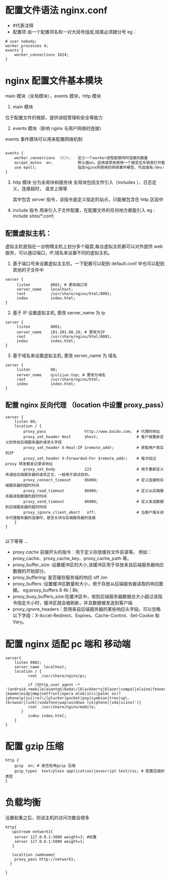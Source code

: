 # 配置文件语法 nginx.conf

- #代表注释
- 配置项 由一个配置项名和一对大括号组成,结尾必须跟分号
  eg：

```
# user nobody;
worker_processes 4;
events {
    worker_connections 1024;
}
```

# nginx 配置文件基本模块

main 模块（全局模块），events 模块，http 模块

1. main 模块

位于配置文件的根部，提供进程管理和安全等能力

2. events 模块（影响 nginx 与用户网络的连接）

events 事件模块可以用来配置网络机制

```js

events {
    worker_connections  1024;   定义一个worker进程能够同时连接的数量
    accept_mutex  on;           默认值on，启用或禁用使用一个接受互斥锁来打开套接字监听。
    use epoll;                  指定nginx所使用的网络事件模型，可选值有/dev/poll,epoll,kqueue等，通常不需要显式指定它，默认情况下nginx将使用最有效方法。
}


```

3. http 模块 分为全局块和服务块
   全局块包括文件引入（includes ），日志定义，连接超时， 请求上限等

   其中包含 server 指令，该指令是定义指定的站点，只能被包含在 http 区段中

4. include 指令
   用来引入子文件配置，在配置文件的任何地方都能引入
   eg : include sites/\*.conf;

## 配置虚拟主机：

虚拟主机是指在一台物理主机上划分多个磁盘,每台虚拟主机都可以对外提供 web 服务，可以通过端口，IP,域名来设置不同的虚拟主机。

1. 基于端口号来设置虚拟主主机，一下配置可以配到 default.conf 中也可以配到其他的子文件中

```
server {
     listen         8001; # 更改端口号
     server_name    localhost;
     root           /usr/share/nginx/html/8001;
     index          index.html;
}
```

2. 基于 IP 设置虚拟主机, 更改 server_name 为 ip

```
server {
     listen         8001;
     server_name    101.201.80.28; # 更改为IP
     root           /usr/share/nginx/html/8001;
     index          index.html;
}
```

3. 基于域名来设置虚拟主机, 更改 server_name 为 域名

```
server {
     listen         80;
     server_name    qiulijun.top; # 更改为域名
     root           /usr/share/nginx/html;
     index          index.html;
}
```

## 配置 nginx 反向代理 （location 中设置 proxy_pass）

```
server {
    listen 80;
    location / {
        proxy_pass                 http://www.baidu.com;  # 代理的地址
        proxy_set_header Host      $host;                 # 客户端重新定义的传给后端服务器的请求头字段
        proxy_set_header X-Real-IP $remote_addr;          # 获取用户真实的IP
        proxy_set_header X-Forwarded-For $remote_addr;    # 每次经过proxy 转发都会记录该地址
        proxy_set_body             223                    # 用于重新定义传递给后端服务器的请求正文，一般用于调试目的。
        proxy_connect_timeout      86000;                 # 定义连接到后端服务器的超时时间
        proxy_read_timeout         86000;                 # 定义从后端服务器读取数据的超时时间
        proxy_send_timeout         86000;                 # 定义发送数据到后端服务器的超时时间
        proxy_ignore_client_abort   off;                  # 当客户端关闭与代理服务器的连接时，是否关闭与后端服务器的连接
    }
}


```

以下等等 ...

- proxy _cache_ 前缀开头的指令：用于定义存放缓存文件目录等。
  例如：proxy_cache、proxy_cache_key、proxy_cache_path 等。
- proxy_buffer_size :设置缓冲区的大小,该缓冲区用于存放来自后端服务器响应数据的开始部分。
- proxy_buffering: 是否缓存服务端的响应 off /on
- proxy_buffers :设置缓冲区数量和大小，用于存放从后端服务器读取的响应数据。 eg:proxy_buffers 8 4k | 8k;
- proxy_busy_buffers_size:在缓冲区中，收到后端服务器数据总大小超过该指令指定大小时，缓冲区就会被刷新，并且数据被发送到客户端
- proxy_ignore_headers：禁用来自后端服务器的某些响应头字段。可以忽略以下字段：X-Accel-Redirect、Expires、Cache-Control、Set-Cookie 和 Vary。

# 配置 nginx 适配 pc 端和 移动端

```
server{
    listen 8002;
    server_name  localhost;
    location / {
          root  /usr/share/nginx/pc;

          if ($http_user_agent ~* '(android.+mobile|avantgo|bada\/|blackberry|blazer|compal|elaine|fennec|hiptop|iemobile|ip(hone|od)|iris|kindle|lge |maemo|midp|mmp|netfront|opera m(ob|in)i|palm( os)?|phone|p(ixi|re)\/|plucker|pocket|psp|symbian|treo|up\.(browser|link)|vodafone|wap|windows (ce|phone)|xda|xiino)'){
          root  /usr/share/nginx/mobile;
       }
          index index.html;
    }
}
```

# 配置 gzip 压缩

```
http {
    gzip  on; # 是否启用gzip 压缩
    gzip_types  text/plain application/javascript text/css; # 配置压缩的类型
}
```

# 负载均衡

设置权重之后，则该主机的访问次数会增多

```
http{
   upstream network1{
    server 127.0.0.1:3000 weight=3; #权重
    server 127.0.0.1:5000 weight=1;
   }

   localtion /webname{
    proxy_pass http://network1;
  }

}
```
